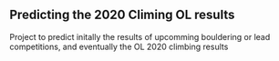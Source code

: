 ## Predicting the 2020 Climing OL results

Project to predict initally the results of upcomming bouldering or lead competitions, and eventually the OL 2020 climbing results
